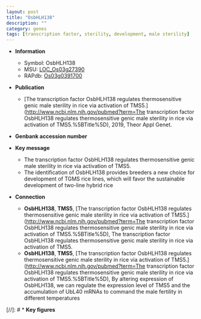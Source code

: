 ```yaml
---
layout: post
title: "OsbHLH138"
description: ""
category: genes
tags: [transcription factor, sterility, development, male sterility]
---
```


* **Information**  
    + Symbol: OsbHLH138  
    + MSU: [LOC_Os03g27390](http://rice.plantbiology.msu.edu/cgi-bin/ORF_infopage.cgi?orf=LOC_Os03g27390)  
    + RAPdb: [Os03g0391700](http://rapdb.dna.affrc.go.jp/viewer/gbrowse_details/irgsp1?name=Os03g0391700)  

* **Publication**  
    + [The transcription factor OsbHLH138 regulates thermosensitive genic male sterility in rice via activation of TMS5.](http://www.ncbi.nlm.nih.gov/pubmed?term=The transcription factor OsbHLH138 regulates thermosensitive genic male sterility in rice via activation of TMS5.%5BTitle%5D), 2019, Theor Appl Genet.

* **Genbank accession number**  

* **Key message**  
    + The transcription factor OsbHLH138 regulates thermosensitive genic male sterility in rice via activation of TMS5.
    + The identification of OsbHLH138 provides breeders a new choice for development of TGMS rice lines, which will favor the sustainable development of two-line hybrid rice

* **Connection**  
    + __OsbHLH138__, __TMS5__, [The transcription factor OsbHLH138 regulates thermosensitive genic male sterility in rice via activation of TMS5.](http://www.ncbi.nlm.nih.gov/pubmed?term=The transcription factor OsbHLH138 regulates thermosensitive genic male sterility in rice via activation of TMS5.%5BTitle%5D), The transcription factor OsbHLH138 regulates thermosensitive genic male sterility in rice via activation of TMS5.
    + __OsbHLH138__, __TMS5__, [The transcription factor OsbHLH138 regulates thermosensitive genic male sterility in rice via activation of TMS5.](http://www.ncbi.nlm.nih.gov/pubmed?term=The transcription factor OsbHLH138 regulates thermosensitive genic male sterility in rice via activation of TMS5.%5BTitle%5D),  By altering expression of OsbHLH138, we can regulate the expression level of TMS5 and the accumulation of UbL40 mRNAs to command the male fertility in different temperatures

[//]: # * **Key figures**  



